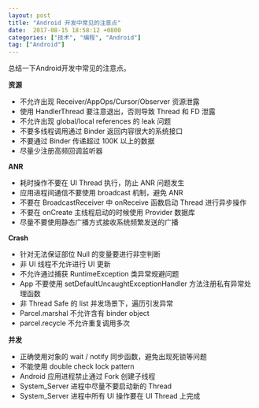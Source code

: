 ```yaml
---
layout: post
title: "Android 开发中常见的注意点"
date:  2017-08-15 18:58:12 +0800
categories: ["技术", "编程", "Android"]
tag: ["Android"]
---
```


总结一下Android开发中常见的注意点。

**资源**
- 不允许出现 Receiver/AppOps/Cursor/Observer 资源泄露
- 使用 HandlerThread 要注意退出，否则导致 Thread 和 FD 泄露
- 不允许出现 global/local references 的 leak 问题
- 不要多线程调用通过 Binder 返回内容很大的系统接口
- 不要通过 Binder 传递超过 100K 以上的数据
- 尽量少注册高频回调监听器

**ANR**
- 耗时操作不要在 UI Thread 执行，防止 ANR 问题发生
- 应用进程间通信不要使用 broadcast 机制，避免 ANR
- 不要在 BroadcastReceiver 中 onReceive 函数启动 Thread 进行异步操作
- 不要在 onCreate 主线程启动的时候使用 Provider 数据库
- 尽量不要使用静态广播方式接收系统频繁发送的广播

**Crash**
- 针对无法保证部位 Null 的变量要进行非空判断
- 非 UI 线程不允许进行 UI 更新
- 不允许通过捕获 RuntimeException 类异常规避问题
- App 不要使用 setDefaultUncaughtExceptionHandler 方法注册私有异常处理函数
- 非 Thread Safe 的 list 并发场景下，遍历引发异常
- Parcel.marshal 不允许含有 binder object
- parcel.recycle 不允许重复调用多次

**并发**
- 正确使用对象的 wait / notify 同步函数，避免出现死锁等问题
- 不能使用 double check lock pattern
- Android 应用进程禁止通过 Fork 创建子线程
- System_Server 进程中尽量不要启动新的 Thread
- System_Server 进程中所有 UI 操作要在 UI Thread 上完成